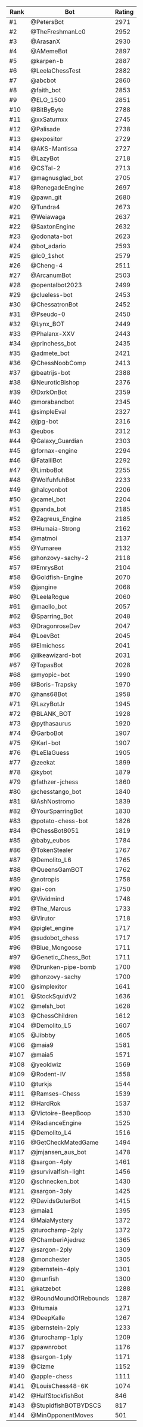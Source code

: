 Rank|Bot|Rating
---|---|---
#1|@PetersBot|2971
#2|@TheFreshmanLc0|2952
#3|@ArasanX|2930
#4|@AMemeBot|2897
#5|@karpen-b|2887
#6|@LeelaChessTest|2882
#7|@abcbot|2860
#8|@faith_bot|2853
#9|@ELO_1500|2851
#10|@BitByByte|2788
#11|@xxSaturnxx|2745
#12|@Palisade|2738
#13|@expositor|2729
#14|@AKS-Mantissa|2727
#15|@LazyBot|2718
#16|@CSTal-2|2713
#17|@magnusglad_bot|2705
#18|@RenegadeEngine|2697
#19|@pawn_git|2680
#20|@Tundra4|2673
#21|@Weiawaga|2637
#22|@SaxtonEngine|2632
#23|@odonata-bot|2623
#24|@bot_adario|2593
#25|@lc0_1shot|2579
#26|@Cheng-4|2511
#27|@ArcanumBot|2503
#28|@opentalbot2023|2499
#29|@clueless-bot|2453
#30|@ChessatronBot|2452
#31|@Pseudo-0|2450
#32|@Lynx_BOT|2449
#33|@Phalanx-XXV|2443
#34|@princhess_bot|2435
#35|@admete_bot|2421
#36|@ChessNoobComp|2413
#37|@beatrijs-bot|2388
#38|@NeuroticBishop|2376
#39|@DxrkOnBot|2359
#40|@morabandbot|2345
#41|@simpleEval|2327
#42|@jpg-bot|2316
#43|@eubos|2312
#44|@Galaxy_Guardian|2303
#45|@fornax-engine|2294
#46|@FataliiBot|2292
#47|@LimboBot|2255
#48|@WolfuhfuhBot|2233
#49|@halcyonbot|2206
#50|@camel_bot|2204
#51|@panda_bot|2185
#52|@Zagreus_Engine|2185
#53|@Humaia-Strong|2162
#54|@matmoi|2137
#55|@Yumaree|2132
#56|@honzovy-sachy-2|2118
#57|@EmrysBot|2104
#58|@Goldfish-Engine|2070
#59|@jangine|2068
#60|@LeelaRogue|2060
#61|@maello_bot|2057
#62|@Sparring_Bot|2048
#63|@DragonroseDev|2047
#64|@LoevBot|2045
#65|@Elmichess|2041
#66|@likeawizard-bot|2031
#67|@TopasBot|2028
#68|@myopic-bot|1990
#69|@Boris-Trapsky|1970
#70|@hans68Bot|1958
#71|@LazyBotJr|1945
#72|@BLANK_BOT|1928
#73|@pythasaurus|1920
#74|@GarboBot|1907
#75|@Karl-bot|1907
#76|@LeElaGuess|1905
#77|@zeekat|1899
#78|@kybot|1879
#79|@fathzer-jchess|1860
#80|@chesstango_bot|1840
#81|@AshNostromo|1839
#82|@YourSparringBot|1830
#83|@potato-chess-bot|1826
#84|@ChessBot8051|1819
#85|@baby_eubos|1784
#86|@TokenStealer|1767
#87|@Demolito_L6|1765
#88|@QueensGamBOT|1762
#89|@notropis|1758
#90|@ai-con|1750
#91|@Vividmind|1748
#92|@The_Marcus|1733
#93|@Virutor|1718
#94|@piglet_engine|1717
#95|@sudobot_chess|1717
#96|@Blue_Mongoose|1711
#97|@Genetic_Chess_Bot|1711
#98|@Drunken-pipe-bomb|1700
#99|@honzovy-sachy|1700
#100|@simplexitor|1641
#101|@StockSquidV2|1636
#102|@melsh_bot|1628
#103|@ChessChildren|1612
#104|@Demolito_L5|1607
#105|@Jibbby|1605
#106|@maia9|1581
#107|@maia5|1571
#108|@yeoldwiz|1569
#109|@Rodent-IV|1558
#110|@turkjs|1544
#111|@Ramses-Chess|1539
#112|@HardRok|1537
#113|@Victoire-BeepBoop|1530
#114|@RadianceEngine|1525
#115|@Demolito_L4|1516
#116|@GetCheckMatedGame|1494
#117|@jmjansen_aus_bot|1478
#118|@sargon-4ply|1461
#119|@survivalfish-light|1456
#120|@schnecken_bot|1430
#121|@sargon-3ply|1425
#122|@DavidsGuterBot|1415
#123|@maia1|1395
#124|@MaiaMystery|1372
#125|@turochamp-2ply|1372
#126|@ChamberiAjedrez|1365
#127|@sargon-2ply|1309
#128|@monchester|1305
#129|@bernstein-4ply|1301
#130|@munfish|1300
#131|@katzebot|1288
#132|@RoundMoundOfRebounds|1287
#133|@Humaia|1271
#134|@DeepKalle|1267
#135|@bernstein-2ply|1233
#136|@turochamp-1ply|1209
#137|@pawnrobot|1176
#138|@sargon-1ply|1171
#139|@Cizme|1152
#140|@apple-chess|1111
#141|@LouisChess48-6K|1074
#142|@HalfStockfishBot|846
#143|@StupidfishBOTBYDSCS|817
#144|@MinOpponentMoves|501
